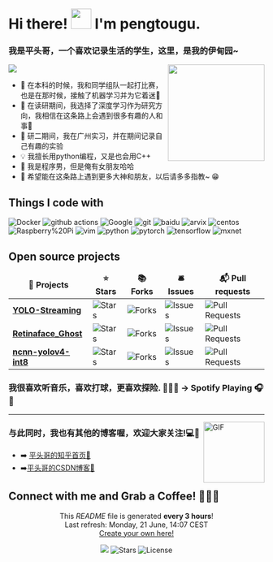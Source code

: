 <h1>Hi there! <img src="https://media.giphy.com/media/hvRJCLFzcasrR4ia7z/giphy.gif" height="40px" width="40px">  I'm  pengtougu. 



### 我是平头哥，一个喜欢记录生活的学生，这里，是我的伊甸园~  
<div>
<img align="right" height="190px" src="https://ss2.bdstatic.com/70cFvnSh_Q1YnxGkpoWK1HF6hhy/it/u=1410335010,2761093436&fm=26&gp=0.jpg"/>
</div>

<p align="left">
<img src = "https://github-readme-stats.vercel.app/api?username=pengtougu&&show_icons=true&title_color=66ffff&icon_color=7a34f9&text_color=009999&bg_color=333366& theme=radical"/>
</p>

- 🔭 在本科的时候，我和同学组队一起打比赛，也是在那时候，接触了机器学习并为它着迷🤖
- 🌱 在读研期间，我选择了深度学习作为研究方向，我相信在这条路上会遇到很多有趣的人和事🤣
- 👯  研二期间，我在广州实习，并在期间记录自己有趣的实验
- 💡   我擅长用python编程，又是也会用C++
- 👩 我是程序男，但是俺有女朋友哈哈
- 🤣 希望能在这条路上遇到更多大神和朋友，以后请多多指教~ 😁
  
<h2>Things I code with</h2>
	
<p>
  <img alt="Docker" src="https://img.shields.io/badge/-Docker-46a2f1?style=flat-square&logo=docker&logoColor=white" />
  <img alt="github actions" src="https://img.shields.io/badge/-Github_Actions-2088FF?style=flat-square&logo=github-actions&logoColor=white" />
  <img alt="Google" src="https://img.shields.io/badge/-Google_Cloud_Platform-1a73e8?style=flat-square&logo=google-cloud&logoColor=white" />
  <img alt="git" src="https://img.shields.io/badge/-Git-F05032?style=flat-square&logo=git&logoColor=white" />
  <img alt="baidu" src="https://img.shields.io/badge/baidu-%20-white?color=blue&logo=baidu&logoColor=blue&style=flat-square" />
  <img alt="arvix" src="https://img.shields.io/badge/arvix-%20-white?color=red&label=arvix&logo=arvix&logoColor=red&style=flat-square" />
  <img alt="centos" src="https://img.shields.io/badge/centos-%20-white?color=red&label=centos&logo=centos&logoColor=red&style=flat-square" />
  <img alt="Raspberry%20Pi" src="https://img.shields.io/badge/Raspberry%20Pi-%20-white?color=red&label=Raspberry%20Pi&logo=Raspberry%20Pi&logoColor=red&style=flat-square" />
  <img alt="vim" src="https://img.shields.io/badge/vim-%20-white?color=green&label=vim&logo=vim&logoColor=green" />
  <img alt="python" src="https://img.shields.io/badge/python-%20-white?color=yellow&label=python&logo=python&logoColor=yellow" />
  <img alt="pytorch" src="https://img.shields.io/badge/pytorch-%20-white?color=red&label=pytorch&logo=pytorch&logoColor=red&style=flat-square" />
  <img alt="tensorflow" src="https://img.shields.io/badge/tensorflow-%20-white?color=orange&label=tensorflow&logo=tensorflow&logoColor=orange&style=flat-square" />
  <img alt="mxnet" src="https://img.shields.io/badge/mxnet-%20-red?color=red&label=mxnet&logo=mxnet&logoColor=red&style=flat-square" />
</p>
  
<h2>Open source projects</h2>
<table>
  <thead align="center">
    <tr border: none;>
      <td><b>🎁 Projects</b></td>
      <td><b>⭐ Stars</b></td>
      <td><b>📚 Forks</b></td>
      <td><b>🛎 Issues</b></td>
      <td><b>📬 Pull requests</b></td>
    </tr>
  </thead>
  <tbody>
    <tr>
      <td><a href="https://github.com/pengtougu/YOLO-Streaming"><b>YOLO-Streaming</b></a></td>
      <td><img alt="Stars" src="https://img.shields.io/github/stars/pengtougu/YOLO-Streaming?style=flat-square&labelColor=343b41"/></td>
      <td><img alt="Forks" src="https://img.shields.io/github/forks/pengtougu/YOLO-Streaming?style=flat-square&labelColor=343b41"/></td>
      <td><img alt="Issues" src="https://img.shields.io/github/issues/pengtougu/YOLO-Streaming?style=flat-square&labelColor=343b41"/></td>
      <td><img alt="Pull Requests" src="https://img.shields.io/github/issues-pr/pengtougu/YOLO-Streaming?style=flat-square&labelColor=343b41"/></td>
    </tr>
	  <tr>
      <td><a href="https://github.com/pengtougu/Retinaface_Ghost"><b>Retinaface_Ghost</b></a></td>
      <td><img alt="Stars" src="https://img.shields.io/github/stars/pengtougu/Retinaface_Ghost?style=flat-square&labelColor=343b41"/></td>
      <td><img alt="Forks" src="https://img.shields.io/github/forks/pengtougu/Retinaface_Ghost?style=flat-square&labelColor=343b41"/></td>
      <td><img alt="Issues" src="https://img.shields.io/github/issues/pengtougu/Retinaface_Ghost?style=flat-square&labelColor=343b41"/></td>
      <td><img alt="Pull Requests" src="https://img.shields.io/github/issues-pr/pengtougu/Retinaface_Ghost?style=flat-square&labelColor=343b41"/></td>
    </tr>
	  <tr>
      <td><a href="https://github.com/pengtougu/ncnn-yolov4-int8"><b>ncnn-yolov4-int8</b></a></td>
      <td><img alt="Stars" src="https://img.shields.io/github/stars/pengtougu/ncnn-yolov4-int8?style=flat-square&labelColor=343b41"/></td>
      <td><img alt="Forks" src="https://img.shields.io/github/forks/pengtougu/ncnn-yolov4-int8?style=flat-square&labelColor=343b41"/></td>
      <td><img alt="Issues" src="https://img.shields.io/badge/issues-4%20%20close-blue"/></td>
      <td><img alt="Pull Requests" src="https://img.shields.io/github/issues-pr/pengtougu/ncnn-yolov4-int8?style=flat-square&labelColor=343b41"/></td>
    </tr>
  </tbody>
</table>

### 我很喜欢听音乐，喜欢打球，更喜欢探险. 🎼🎸🎶   →   Spotify Playing 🎧👀


---
<div>
<img align="right" alt="GIF" height="120px" src="https://ss0.bdstatic.com/70cFuHSh_Q1YnxGkpoWK1HF6hhy/it/u=2757967338,3675478352&fm=26&gp=0.jpg"/>
</div>
  
### 与此同时，我也有其他的博客喔，欢迎大家关注!💻📌

- ➡️ [平头哥的知乎首页💛](https://www.zhihu.com/people/chenxiangrong)
- ➡️[平头哥的CSDN博客💛](https://blog.csdn.net/weixin_45829462?spm=1001.2101.3001.5343&type=blog)


## Connect with me and Grab a Coffee! 🙋‍♀️🥤    

<p align="center">This <i>README</i> file is generated <b>every 3 hours</b>!</br>Last refresh: Monday, 21 June, 14:07 CEST<br /><a href="https://github.com/pengtougu/pengtougu">Create your own here!</a></p>
<p align="center"><img src="https://img.shields.io/conda/pn/conda-forge/python" /> <img alt="Stars" src="https://img.shields.io/symfony/i/stars/825be328-29f8-44f7-a750-f82818ae9111"/> <img alt="License" src="https://img.shields.io/crates/l/rustc-serialize/0.3.24?style=flat-square&labelColor=343b41"/></p>
	
